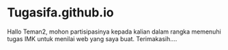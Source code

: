 # Tugasifa.github.io
Hallo Teman2, mohon partisipasinya kepada kalian dalam rangka memenuhi tugas IMK untuk menilai web yang saya buat. Terimakasih....
